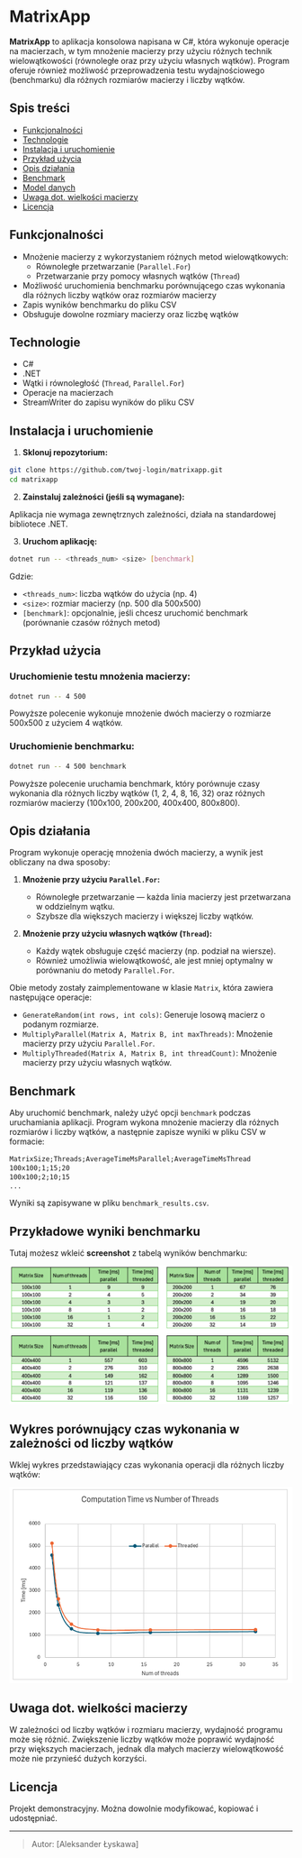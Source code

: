 
# MatrixApp

**MatrixApp** to aplikacja konsolowa napisana w C#, która wykonuje operacje na macierzach, w tym mnożenie macierzy przy użyciu różnych technik wielowątkowości (równoległe oraz przy użyciu własnych wątków). Program oferuje również możliwość przeprowadzenia testu wydajnościowego (benchmarku) dla różnych rozmiarów macierzy i liczby wątków.

## Spis treści

- [Funkcjonalności](#funkcjonalności)
- [Technologie](#technologie)
- [Instalacja i uruchomienie](#instalacja-i-uruchomienie)
- [Przykład użycia](#przykład-użycia)
- [Opis działania](#opis-działania)
- [Benchmark](#benchmark)
- [Model danych](#model-danych)
- [Uwaga dot. wielkości macierzy](#uwaga-dot-wielkości-macierzy)
- [Licencja](#licencja)

## Funkcjonalności

- Mnożenie macierzy z wykorzystaniem różnych metod wielowątkowych:
  - Równoległe przetwarzanie (`Parallel.For`)
  - Przetwarzanie przy pomocy własnych wątków (`Thread`)
- Możliwość uruchomienia benchmarku porównującego czas wykonania dla różnych liczby wątków oraz rozmiarów macierzy
- Zapis wyników benchmarku do pliku CSV
- Obsługuje dowolne rozmiary macierzy oraz liczbę wątków

## Technologie

- C#
- .NET
- Wątki i równoległość (`Thread`, `Parallel.For`)
- Operacje na macierzach
- StreamWriter do zapisu wyników do pliku CSV

## Instalacja i uruchomienie

1. **Sklonuj repozytorium:**

```bash
git clone https://github.com/twoj-login/matrixapp.git
cd matrixapp
```

2. **Zainstaluj zależności (jeśli są wymagane):**

Aplikacja nie wymaga zewnętrznych zależności, działa na standardowej bibliotece .NET.

3. **Uruchom aplikację:**

```bash
dotnet run -- <threads_num> <size> [benchmark]
```

Gdzie:
- `<threads_num>`: liczba wątków do użycia (np. 4)
- `<size>`: rozmiar macierzy (np. 500 dla 500x500)
- `[benchmark]`: opcjonalnie, jeśli chcesz uruchomić benchmark (porównanie czasów różnych metod)

## Przykład użycia

### Uruchomienie testu mnożenia macierzy:

```bash
dotnet run -- 4 500
```

Powyższe polecenie wykonuje mnożenie dwóch macierzy o rozmiarze 500x500 z użyciem 4 wątków.

### Uruchomienie benchmarku:

```bash
dotnet run -- 4 500 benchmark
```

Powyższe polecenie uruchamia benchmark, który porównuje czasy wykonania dla różnych liczby wątków (1, 2, 4, 8, 16, 32) oraz różnych rozmiarów macierzy (100x100, 200x200, 400x400, 800x800).

## Opis działania

Program wykonuje operację mnożenia dwóch macierzy, a wynik jest obliczany na dwa sposoby:

1. **Mnożenie przy użyciu `Parallel.For`:**
   - Równoległe przetwarzanie — każda linia macierzy jest przetwarzana w oddzielnym wątku.
   - Szybsze dla większych macierzy i większej liczby wątków.

2. **Mnożenie przy użyciu własnych wątków (`Thread`):**
   - Każdy wątek obsługuje część macierzy (np. podział na wiersze).
   - Również umożliwia wielowątkowość, ale jest mniej optymalny w porównaniu do metody `Parallel.For`.

Obie metody zostały zaimplementowane w klasie `Matrix`, która zawiera następujące operacje:
- `GenerateRandom(int rows, int cols)`: Generuje losową macierz o podanym rozmiarze.
- `MultiplyParallel(Matrix A, Matrix B, int maxThreads)`: Mnożenie macierzy przy użyciu `Parallel.For`.
- `MultiplyThreaded(Matrix A, Matrix B, int threadCount)`: Mnożenie macierzy przy użyciu własnych wątków.

## Benchmark

Aby uruchomić benchmark, należy użyć opcji `benchmark` podczas uruchamiania aplikacji. Program wykona mnożenie macierzy dla różnych rozmiarów i liczby wątków, a następnie zapisze wyniki w pliku CSV w formacie:

```csv
MatrixSize;Threads;AverageTimeMsParallel;AverageTimeMsThread
100x100;1;15;20
100x100;2;10;15
...
```

Wyniki są zapisywane w pliku `benchmark_results.csv`.

## Przykładowe wyniki benchmarku

Tutaj możesz wkleić **screenshot** z tabelą wyników benchmarku:

![Benchmark Results](tables.png)

## Wykres porównujący czas wykonania w zależności od liczby wątków

Wklej wykres przedstawiający czas wykonania operacji dla różnych liczby wątków:

![Benchmark Results](plot.png)

## Uwaga dot. wielkości macierzy

W zależności od liczby wątków i rozmiaru macierzy, wydajność programu może się różnić. Zwiększenie liczby wątków może poprawić wydajność przy większych macierzach, jednak dla małych macierzy wielowątkowość może nie przynieść dużych korzyści.

## Licencja

Projekt demonstracyjny. Można dowolnie modyfikować, kopiować i udostępniać.

---

> Autor: [Aleksander Łyskawa]
